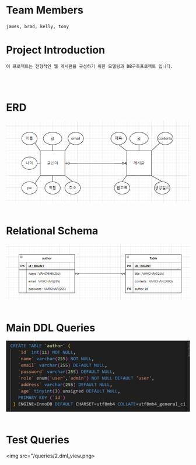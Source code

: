 # Team Members
```sh
james, brad, kelly, tony
```

# Project Introduction
```sh
이 프로젝트는 전형적인 웹 게시판을 구성하기 위한 모델링과 DB구축프로젝트 입니다.
```
<br><br>

# ERD
<img src="/data_modeling/1.board-erd.png"></img> 
<br><br>

# Relational Schema
<img src="/data_modeling/2.board-relational-schema.png"></img> 
<br><br>

# Main DDL Queries
<img src="/queries/2.ddl_view.png"></img>
<br><br>

# Test Queries 
<img src="/queries/2.dml_view.png></img>
<br><br>
